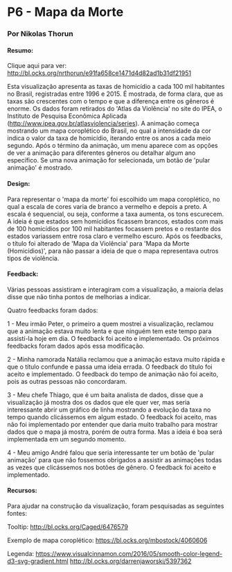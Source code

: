 
P6 - Mapa da Morte
===========================
### Por Nikolas Thorun


#### Resumo:

Clique aqui para ver: http://bl.ocks.org/nrthorun/e91fa658ce1471d4d82ad1b31df21951

Esta visualização apresenta as taxas de homicídio a cada 100 mil habitantes no Brasil, registradas entre 1996 e 2015.
É mostrada, de forma clara, que as taxas são crescentes com o tempo e que a diferença entre os gêneros é enorme.
Os dados foram retirados do 'Atlas da Violência' no site do IPEA, o Instituto de Pesquisa Econômica Aplicada (http://www.ipea.gov.br/atlasviolencia/series).
A animação começa mostrando um mapa coroplético do Brasil, no qual a intensidade da cor indica o valor da taxa de homicídio, iterando entre os anos a cada meio segundo.
Após o término da animação, um menu aparece com as opções de ver a animação para diferentes gêneros ou detalhar algum ano específico.
Se uma nova animação for selecionada, um botão de 'pular animação' é mostrado.

#### Design:

Para representar o 'mapa da morte' foi escolhido um mapa coroplético, no qual a escala de cores varia de branco a vermelho e depois a preto.
A escala é sequencial, ou seja, conforme a taxa aumenta, os tons escurecem.
A ideia é que estados sem homicidios ficassem brancos, estados com mais de 100 homicídios por 100 mil habitantes focassem pretos e o restante dos estados variassem entre rosa claro e vermelho escuro.
Após os feedbacks, o título foi alterado de 'Mapa da Violência' para 'Mapa da Morte (Homicídios)', para não passar a ideia de que o mapa representava outros tipos de violência.

#### Feedback:

Várias pessoas assistiram e interagiram com a visualização, a maioria delas disse que não tinha pontos de melhorias a indicar.

Quatro feedbacks foram dados:

1 - Meu irmão Peter, o primeiro a quem mostrei a visualização, reclamou que a animação estava muito lenta e que ninguém tem este tempo para assistí-la hoje em dia.
O feedback foi aceito e implementado. Os próximos feedbacks foram dados após essa modificação.

2 - Minha namorada Natália reclamou que a animação estava muito rápida e que o título confunde e passa uma ideia errada.
O feedback do título foi aceito e implementado. O feedback do tempo de animação não foi aceito, pois as outras pessoas não concordaram.

3 - Meu chefe Thiago, que é um baita analista de dados, disse que a visualização já mostra dos os dados que ele quer ver, mas seria interessante abrir um gráfico de linha mostrando a evolução da taxa no tempo quando clicássemos em algum estado.
O feedback foi aceito, mas não foi implementado por entender que daria muito trabalho para mostrar dados que o mapa já mostra, porém de outra forma. Mas a ideia é boa será implementada em um segundo momento.

4 - Meu amigo André falou que seria interessante ter um botão de 'pular animação' para que não fossemos obrigados a assistir as animações todas as vezes que clicássemos nos botões de gênero.
O feedback foi aceito e implementado.

#### Recursos:

Para ajudar na construção da visualização, foram pesquisadas as seguintes fontes:

Tooltip:
http://bl.ocks.org/Caged/6476579

Exemplo de mapa coroplético:
https://bl.ocks.org/mbostock/4060606

Legenda:
https://www.visualcinnamon.com/2016/05/smooth-color-legend-d3-svg-gradient.html
http://bl.ocks.org/darrenjaworski/5397362
